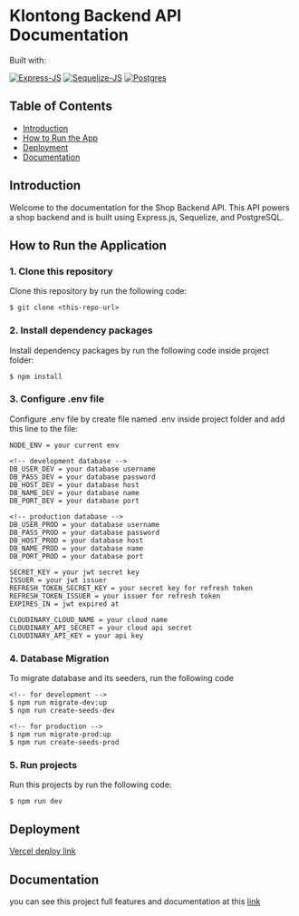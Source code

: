 # Klontong Backend API Documentation

<p align="left">
  Built with:
</p>

[![Express-JS](https://img.shields.io/badge/Express--JS-%5E4.18.2-green)](https://www.npmjs.com/package/express)
[![Sequelize-JS](https://img.shields.io/badge/Sequelize--JS-%5E6.32.1-blue)](https://www.npmjs.com/package/sequelize)
[![Postgres](https://img.shields.io/badge/pg-%5E8.11.2-blue)](https://www.npmjs.com/package/pg)

<!-- **Base URL**: Replace `[base_url]` with the actual base URL where your API is hosted.
 -->

## Table of Contents

- [Introduction](#introduction)
- [How to Run the App](#how-to-run-the-application)
- [Deployment](#deployment)
- [Documentation](#documentation)

## Introduction

Welcome to the documentation for the Shop Backend API. This API powers a shop backend and is built using Express.js, Sequelize, and PostgreSQL.

## How to Run the Application

### 1. Clone this repository

Clone this repository by run the following code:

```
$ git clone <this-repo-url>
```

### 2. Install dependency packages

Install dependency packages by run the following code inside project folder:

```
$ npm install
```

### 3. Configure .env file

Configure .env file by create file named .env inside project folder and add this line to the file:

```
NODE_ENV = your current env

<!-- development database -->
DB_USER_DEV = your database username
DB_PASS_DEV = your database password
DB_HOST_DEV = your database host
DB_NAME_DEV = your database name
DB_PORT_DEV = your database port

<!-- production database -->
DB_USER_PROD = your database username
DB_PASS_PROD = your database password
DB_HOST_PROD = your database host
DB_NAME_PROD = your database name
DB_PORT_PROD = your database port

SECRET_KEY = your jwt secret key
ISSUER = your jwt issuer
REFRESH_TOKEN_SECRET_KEY = your secret key for refresh token
REFRESH_TOKEN_ISSUER = your issuer for refresh token
EXPIRES_IN = jwt expired at

CLOUDINARY_CLOUD_NAME = your cloud name
CLOUDINARY_API_SECRET = your cloud api secret
CLOUDINARY_API_KEY = your api key
```

### 4. Database Migration

To migrate database and its seeders, run the following code

```
<!-- for development -->
$ npm run migrate-dev:up
$ npm run create-seeds-dev

<!-- for production -->
$ npm run migrate-prod:up
$ npm run create-seeds-prod

```

### 5. Run projects

Run this projects by run the following code:

```
$ npm run dev
```

## Deployment

[Vercel deploy link](https://brik-id-assesment-be.vercel.app/)

## Documentation

you can see this project full features and documentation at this [link](https://tinyurl.com/klontong-be)
